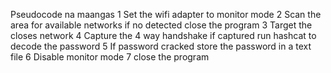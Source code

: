 Pseudocode na maangas
1 Set the wifi adapter to monitor mode
2 Scan the area for available networks
    if no detected close the program
3 Target the closes network 
4 Capture the 4 way handshake
    if captured run hashcat to decode the password
5 If password cracked store the password in a text file 
6 Disable monitor mode
7 close the program